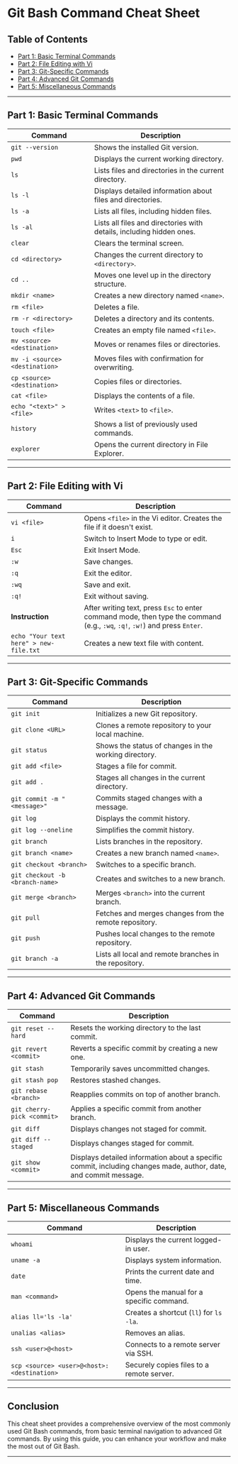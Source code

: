 # Git Bash Command Cheat Sheet

## Table of Contents
- [Part 1: Basic Terminal Commands](#part-1-basic-terminal-commands)
- [Part 2: File Editing with Vi](#part-2-file-editing-with-vi)
- [Part 3: Git-Specific Commands](#part-3-git-specific-commands)
- [Part 4: Advanced Git Commands](#part-4-advanced-git-commands)
- [Part 5: Miscellaneous Commands](#part-5-miscellaneous-commands)

---

## Part 1: Basic Terminal Commands

| Command                         | Description                                   |
|---------------------------------|-----------------------------------------------|
| `git --version`                 | Shows the installed Git version.              |
| `pwd`                           | Displays the current working directory.       |
| `ls`                            | Lists files and directories in the current directory. |
| `ls -l`                         | Displays detailed information about files and directories. |
| `ls -a`                         | Lists all files, including hidden files.      |
| `ls -al`                        | Lists all files and directories with details, including hidden ones. |
| `clear`                         | Clears the terminal screen.                   |
| `cd <directory>`                | Changes the current directory to `<directory>`. |
| `cd ..`                         | Moves one level up in the directory structure. |
| `mkdir <name>`                  | Creates a new directory named `<name>`.       |
| `rm <file>`                     | Deletes a file.                               |
| `rm -r <directory>`             | Deletes a directory and its contents.         |
| `touch <file>`                  | Creates an empty file named `<file>`.         |
| `mv <source> <destination>`     | Moves or renames files or directories.       |
| `mv -i <source> <destination>`  | Moves files with confirmation for overwriting. |
| `cp <source> <destination>`     | Copies files or directories.                 |
| `cat <file>`                    | Displays the contents of a file.              |
| `echo "<text>" > <file>`        | Writes `<text>` to `<file>`.                  |
| `history`                       | Shows a list of previously used commands.     |
| `explorer`                      | Opens the current directory in File Explorer. |

---

## Part 2: File Editing with Vi

| Command                              | Description                                          |
|--------------------------------------|------------------------------------------------------|
| `vi <file>`                         | Opens `<file>` in the Vi editor. Creates the file if it doesn't exist. |
| `i`                                  | Switch to Insert Mode to type or edit.               |
| `Esc`                                | Exit Insert Mode.                                    |
| `:w`                                 | Save changes.                                        |
| `:q`                                 | Exit the editor.                                     |
| `:wq`                                | Save and exit.                                       |
| `:q!`                                | Exit without saving.                                 |
| **Instruction**                      | After writing text, press `Esc` to enter command mode, then type the command (e.g., `:wq`, `:q!`, `:w!`) and press `Enter`. |
| `echo "Your text here" > new-file.txt` | Creates a new text file with content.               |

---

## Part 3: Git-Specific Commands

| Command                              | Description                                          |
|--------------------------------------|------------------------------------------------------|
| `git init`                           | Initializes a new Git repository.                    |
| `git clone <URL>`                    | Clones a remote repository to your local machine.    |
| `git status`                         | Shows the status of changes in the working directory.|
| `git add <file>`                     | Stages a file for commit.                            |
| `git add .`                          | Stages all changes in the current directory.         |
| `git commit -m "<message>"`          | Commits staged changes with a message.               |
| `git log`                            | Displays the commit history.                         |
| `git log --oneline`                  | Simplifies the commit history.                       |
| `git branch`                         | Lists branches in the repository.                    |
| `git branch <name>`                  | Creates a new branch named `<name>`.                  |
| `git checkout <branch>`              | Switches to a specific branch.                       |
| `git checkout -b <branch-name>`      | Creates and switches to a new branch.                |
| `git merge <branch>`                 | Merges `<branch>` into the current branch.           |
| `git pull`                           | Fetches and merges changes from the remote repository.|
| `git push`                           | Pushes local changes to the remote repository.       |
| `git branch -a`                      | Lists all local and remote branches in the repository. |

---

## Part 4: Advanced Git Commands

| Command                                | Description                                           |
|----------------------------------------|-------------------------------------------------------|
| `git reset --hard`                     | Resets the working directory to the last commit.      |
| `git revert <commit>`                  | Reverts a specific commit by creating a new one.      |
| `git stash`                            | Temporarily saves uncommitted changes.                |
| `git stash pop`                        | Restores stashed changes.                             |
| `git rebase <branch>`                  | Reapplies commits on top of another branch.           |
| `git cherry-pick <commit>`             | Applies a specific commit from another branch.        |
| `git diff`                             | Displays changes not staged for commit.               |
| `git diff --staged`                    | Displays changes staged for commit.                   |
| `git show <commit>`                    | Displays detailed information about a specific commit, including changes made, author, date, and commit message. |

---

## Part 5: Miscellaneous Commands

| Command                             | Description                                           |
|-------------------------------------|-------------------------------------------------------|
| `whoami`                            | Displays the current logged-in user.                   |
| `uname -a`                          | Displays system information.                          |
| `date`                              | Prints the current date and time.                     |
| `man <command>`                     | Opens the manual for a specific command.              |
| `alias ll='ls -la'`                 | Creates a shortcut (`ll`) for `ls -la`.               |
| `unalias <alias>`                   | Removes an alias.                                     |
| `ssh <user>@<host>`                 | Connects to a remote server via SSH.                  |
| `scp <source> <user>@<host>:<destination>` | Securely copies files to a remote server.             |

---

## Conclusion

This cheat sheet provides a comprehensive overview of the most commonly used Git Bash commands, from basic terminal navigation to advanced Git commands. By using this guide, you can enhance your workflow and make the most out of Git Bash.

---
